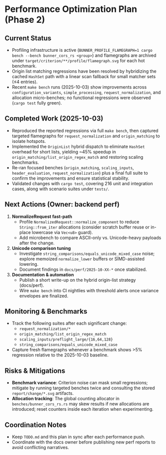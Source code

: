 # Performance Optimization Plan (Phase 2)

## Current Status
- Profiling infrastructure is active (`BUNNER_PROFILE_FLAMEGRAPH=1 cargo bench --bench bunner_cors_rs <group>`) and flamegraphs are archived under `target/criterion/**/profile/flamegraph.svg` for each hot benchmark.
- Origin list matching regressions have been resolved by hybridizing the cached `HashSet` path with a linear scan fallback for small matcher sets (≤4 entries).
- Recent `make bench` runs (2025-10-03) show improvements across `configuration_variants`, `simple_processing`, `request_normalization`, and allocation micro-benches; no functional regressions were observed (`cargo test` fully green).

## Completed Work (2025-10-03)
- Reproduced the reported regressions via full `make bench`, then captured targeted flamegraphs for `request_normalization` and `origin_matching` to isolate hotspots.
- Implemented the `OriginList` hybrid dispatch to eliminate `HashSet` overhead for short lists, yielding ~45% speedup in `origin_matching/list_origin_regex_match` and restoring scaling benchmarks.
- Re-ran focused benches (`origin_matching`, `scaling_inputs`, `header_evaluation`, `request_normalization`) plus a final full suite to confirm the improvements and ensure statistical stability.
- Validated changes with `cargo test`, covering 216 unit and integration cases, along with scenario suites under `tests/`.

## Next Actions (Owner: backend perf)
1. **NormalizeRequest fast-path**  
   - Profile `NormalizedRequest::normalize_component` to reduce `String::from_iter` allocations (consider scratch buffer reuse or in-place lowercase via `Vec<u8>` guard).  
   - Add microbench to compare ASCII-only vs. Unicode-heavy payloads after the change.
2. **Unicode comparison tuning**  
   - Investigate `string_comparisons/equals_unicode_mixed_case` noise; explore memoized `normalize_lower` buffers or SIMD-assisted lowering.  
   - Document findings in `docs/perf/2025-10-XX-*` once stabilized.
3. **Documentation & automation**  
   - Publish a short write-up on the hybrid origin-list strategy (docs/perf).  
   - Wire `make bench` into CI nightlies with threshold alerts once variance envelopes are finalized.

## Monitoring & Benchmarks
- Track the following suites after each significant change:
  - `request_normalization/*`
  - `origin_matching/list_origin_regex_match`
  - `scaling_inputs/preflight_large/{16,64,128}`
  - `string_comparisons/equals_unicode_mixed_case`
- Capture fresh flamegraphs whenever a benchmark shows >5% regression relative to the 2025-10-03 baseline.

## Risks & Mitigations
- **Benchmark variance**: Criterion noise can mask small regressions; mitigate by running targeted benches twice and consulting the stored `report/change/*.svg` artifacts.
- **Allocation tracking**: The global counting allocator in `benches/bunner_cors_rs.rs` may skew results if new allocations are introduced; reset counters inside each iteration when experimenting.

## Coordination Notes
- Keep `TODO.md` and this plan in sync after each performance push.  
- Coordinate with the docs owner before publishing new perf reports to avoid conflicting narratives.
